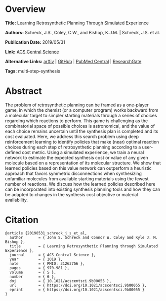 # Overview
**Title:**
Learning Retrosynthetic Planning Through Simulated Experience

**Authors:**
Schreck, J.S., Coley, C.W., and Bishop, K.J.M. |
Schreck, J.S. et al.

**Publication Date:**
2019/05/31

**Link:**
[ACS Central Science](https://pubs.acs.org/doi/10.1021/acscentsci.9b00055)

**Alternative Links:**
[arXiv](https://arxiv.org/abs/1901.06569) |
[GitHub](https://github.com/jsschreck/retroRL) |
[PubMed Central](https://pmc.ncbi.nlm.nih.gov/articles/PMC6598174) |
[ResearchGate](https://www.researchgate.net/publication/333529497_Learning_Retrosynthetic_Planning_through_Simulated_Experience)

**Tags:**
multi-step-synthesis


# Abstract
The problem of retrosynthetic planning can be framed as a one-player game, in which the chemist (or a computer program) works backward from a molecular target to simpler starting materials through a series of choices regarding which reactions to perform.
This game is challenging as the combinatorial space of possible choices is astronomical, and the value of each choice remains uncertain until the synthesis plan is completed and its cost evaluated.
Here, we address this search problem using deep reinforcement learning to identify policies that make (near) optimal reaction choices during each step of retrosynthetic planning according to a user-defined cost metric.
Using a simulated experience, we train a neural network to estimate the expected synthesis cost or value of any given molecule based on a representation of its molecular structure.
We show that learned policies based on this value network can outperform a heuristic approach that favors symmetric disconnections when synthesizing unfamiliar molecules from available starting materials using the fewest number of reactions.
We discuss how the learned policies described here can be incorporated into existing synthesis planning tools and how they can be adapted to changes in the synthesis cost objective or material availability.


# Citation
```
@article {20190531_schreck_j_s_et_al,
  author       = { John S. Schreck and Connor W. Coley and Kyle J. M. Bishop },
  title        = { Learning Retrosynthetic Planning through Simulated Experience },
  journal      = { ACS Central Science },
  year         = { 2019 },
  note         = { PMID: 31263756 },
  pages        = { 970-981 },
  volume       = { 5 },
  number       = { 6 },
  doi          = { 10.1021/acscentsci.9b00055 },
  url          = { https://doi.org/10.1021/acscentsci.9b00055 },
  eprint       = { https://doi.org/10.1021/acscentsci.9b00055 }
}
```
